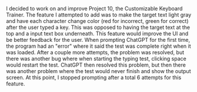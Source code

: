 I decided to work on and improve Project 10, the Customizable Keyboard Trainer. The feature I attempted to add was to make the target text light gray and have each character change color (red for incorrect, green for correct) after the user typed a key. This was opposed to having the target text at the top and a input text box underneath. This feature would improve the UI and be better feedback for the user. When prompting ChatGPT for the first time, the program had an "error" where it said the test was complete right when it was loaded. After a couple more attempts, the problem was resolved, but there was another bug where when starting the typing test, clicking space would restart the test. ChatGPT then resolved this problem, but then there was another problem where the test would never finish and show the output screen. At this point, I stopped prompting after a total 6 attempts for this feature.